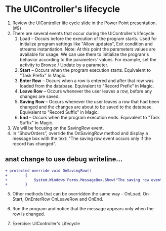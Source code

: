 ﻿# The UIController's lifecycle

1.	Review the UIController life cycle slide in the Power Point presentation. (#9)
2.	There are several events that occur during the UIController's lifecycle.
    1.	Load – Occurs before the execution of the program starts. Used for initialize program settings like "Allow updates", Exit condition and streams instantiation.
Note: At this point the parameters values are available for usage.
We can use them to initialize the program's behavior according to the parameters' values. For example, set the activity to Browse / Update by a parameter.
    2.	**Start** – Occurs when the program execution starts. Equivalent to "Task Prefix" In Magic.
    3.	**Enter Row** – Occurs when a row is entered and after that row was loaded from the database. Equivalent to "Record Prefix" in Magic.
    4.	**Leave Row** – Occurs whenever the user leaves a row, before any changes are saved.
    5.	**Saving Row** – Occurs whenever the user leaves a row that had been changed and the changes are about to be saved to the database. Equivalent to "Record Suffix" in Magic.
    6.	**End** – Occurs when the program execution ends. Equivalent to "Task Suffix" in Magic.
3.	We will be focusing on the SavingRow event.
4.	In “ShowOrders”, override the OnSavingRow method and display a message box with the text: "The saving row event occurs only if the record has changed".


 ## anat change to use debug writeline...
```diff
+ protected override void OnSavingRow()
+        {
+            System.Windows.Forms.MessageBox.Show("The saving row event occurs only if the record has changed");
+        }
```
5.	Other methods that can be overridden the same way - OnLoad, On Start, OnEnterRow OnLeaveRow and OnEnd.
6.	Run the program and notice that the message appears only when the row is changed.

7.	Exercise: UIController's Lifecycle

